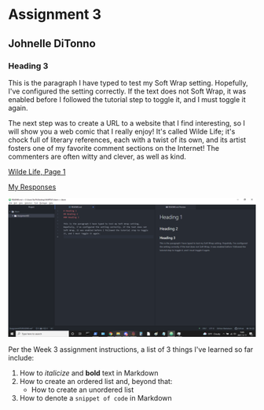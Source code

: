 # Assignment 3
## Johnelle DiTonno
### Heading 3

This is the paragraph I have typed to test my Soft Wrap setting. Hopefully, I've configured the setting correctly. If the text does not Soft Wrap, it was enabled before I followed the tutorial step to toggle it, and I must toggle it again.

The next step was to create a URL to a website that I find interesting, so I will show you a web comic that I really enjoy! It's called Wilde Life; it's chock full of literary references, each with a twist of its own, and its artist fosters one of my favorite comment sections on the Internet! The commenters are often witty and clever, as well as kind.

[Wilde Life, Page 1](https://www.wildelifecomic.com/comic/1)

[My Responses](./responses.txt)

![Screenshot](./images/Week03_Screenshot01.png)

Per the Week 3 assignment instructions, a list of 3 things I've learned so far include:
1. How to *italicize* and __bold__ text in Markdown
2. How to create an ordered list and, beyond that:
    + How to create an unordered list
3. How to denote a `snippet of code` in Markdown
